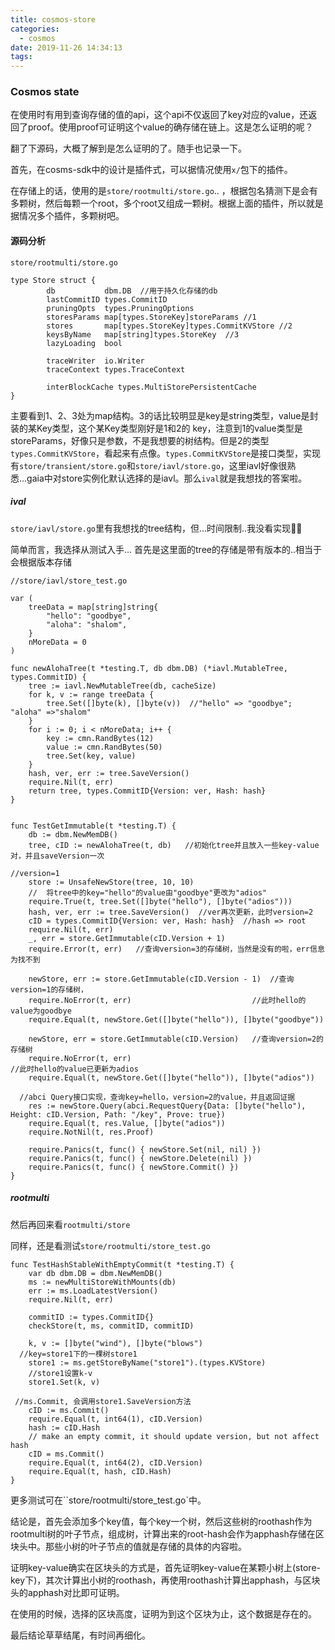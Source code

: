 ```yaml
---
title: cosmos-store
categories:
  - cosmos
date: 2019-11-26 14:34:13
tags:
---
```




###  Cosmos state

 在使用时有用到查询存储的值的api，这个api不仅返回了key对应的value，还返回了proof。使用proof可证明这个value的确存储在链上。这是怎么证明的呢？

翻了下源码，大概了解到是怎么证明的了。随手也记录一下。

首先，在cosms-sdk中的设计是插件式，可以据情况使用`x/`包下的插件。

在存储上的话，使用的是`store/rootmulti/store.go`..  ，根据包名猜测下是会有多颗树，然后每颗一个root，多个root又组成一颗树。根据上面的插件，所以就是据情况多个插件，多颗树吧。

#### 源码分析

`store/rootmulti/store.go`

```
type Store struct {
		db           dbm.DB  //用于持久化存储的db
		lastCommitID types.CommitID
		pruningOpts  types.PruningOptions
		storesParams map[types.StoreKey]storeParams //1
		stores       map[types.StoreKey]types.CommitKVStore //2
		keysByName   map[string]types.StoreKey  //3
		lazyLoading  bool

		traceWriter  io.Writer
		traceContext types.TraceContext

		interBlockCache types.MultiStorePersistentCache
}
```

主要看到1、2、3处为map结构。3的话比较明显是key是string类型，value是封装的某Key类型，这个某Key类型刚好是1和2的 key，注意到1的value类型是storeParams，好像只是参数，不是我想要的树结构。但是2的类型`types.CommitKVStore`，看起来有点像。`types.CommitKVStore`是接口类型，实现有`store/transient/store.go`和`store/iavl/store.go`，这里iavl好像很熟悉...gaia中对store实例化默认选择的是iavl。那么`ival`就是我想找的答案啦。



#####  ival

`store/iavl/store.go`里有我想找的tree结构，但...时间限制..我没看实现🤦‍♀️

简单而言，我选择从测试入手... 首先是这里面的tree的存储是带有版本的..相当于会根据版本存储

```
//store/iavl/store_test.go

var (
	treeData = map[string]string{
		"hello": "goodbye",
		"aloha": "shalom",
	}
	nMoreData = 0
)

func newAlohaTree(t *testing.T, db dbm.DB) (*iavl.MutableTree, types.CommitID) {
	tree := iavl.NewMutableTree(db, cacheSize)
	for k, v := range treeData {
		tree.Set([]byte(k), []byte(v))  //"hello" => "goodbye"; "aloha" =>"shalom"
	}
	for i := 0; i < nMoreData; i++ {
		key := cmn.RandBytes(12)
		value := cmn.RandBytes(50)
		tree.Set(key, value)
	}
	hash, ver, err := tree.SaveVersion()
	require.Nil(t, err)
	return tree, types.CommitID{Version: ver, Hash: hash}
}


func TestGetImmutable(t *testing.T) {
	db := dbm.NewMemDB()
	tree, cID := newAlohaTree(t, db)   //初始化tree并且放入一些key-value对，并且saveVersion一次
																		//version=1
	store := UnsafeNewStore(tree, 10, 10)
	//	将tree中的key="hello"的value由"goodbye"更改为"adios"
	require.True(t, tree.Set([]byte("hello"), []byte("adios")))  															
	hash, ver, err := tree.SaveVersion()  //ver再次更新，此时version=2
	cID = types.CommitID{Version: ver, Hash: hash}  //hash => root
	require.Nil(t, err)
	_, err = store.GetImmutable(cID.Version + 1)
	require.Error(t, err)   //查询version=3的存储树，当然是没有的啦，err信息为找不到

	newStore, err := store.GetImmutable(cID.Version - 1)  //查询version=1的存储树，
	require.NoError(t, err)                           //此时hello的value为goodbye
	require.Equal(t, newStore.Get([]byte("hello")), []byte("goodbye"))

	newStore, err = store.GetImmutable(cID.Version)   //查询version=2的存储树
	require.NoError(t, err)													//此时hello的value已更新为adios
	require.Equal(t, newStore.Get([]byte("hello")), []byte("adios"))

  //abci Query接口实现，查询key=hello，version=2的value，并且返回证据
	res := newStore.Query(abci.RequestQuery{Data: []byte("hello"), Height: cID.Version, Path: "/key", Prove: true})
	require.Equal(t, res.Value, []byte("adios"))
	require.NotNil(t, res.Proof)

	require.Panics(t, func() { newStore.Set(nil, nil) })
	require.Panics(t, func() { newStore.Delete(nil) })
	require.Panics(t, func() { newStore.Commit() })
}

```



##### rootmulti

然后再回来看`rootmulti/store`

同样，还是看测试`store/rootmulti/store_test.go`

```
func TestHashStableWithEmptyCommit(t *testing.T) {
	var db dbm.DB = dbm.NewMemDB()
	ms := newMultiStoreWithMounts(db)
	err := ms.LoadLatestVersion()
	require.Nil(t, err)

	commitID := types.CommitID{}
	checkStore(t, ms, commitID, commitID)

	k, v := []byte("wind"), []byte("blows")
  //key=store1下的一棵树store1
	store1 := ms.getStoreByName("store1").(types.KVStore)
	//store1设置k-v
	store1.Set(k, v)

 //ms.Commit, 会调用store1.SaveVersion方法
	cID := ms.Commit()
	require.Equal(t, int64(1), cID.Version)
	hash := cID.Hash
	// make an empty commit, it should update version, but not affect hash
	cID = ms.Commit()
	require.Equal(t, int64(2), cID.Version)
	require.Equal(t, hash, cID.Hash)
}
```

更多测试可在``store/rootmulti/store_test.go`中。



结论是，首先会添加多个key值，每个key一个树，然后这些树的roothash作为rootmulti树的叶子节点，组成树，计算出来的root-hash会作为apphash存储在区块头中。那些小树的叶子节点的值就是存储的具体的内容啦。



证明key-value确实在区块头的方式是，首先证明key-value在某颗小树上(store-key下)，其次计算出小树的roothash，再使用roothash计算出apphash，与区块头的apphash对比即可证明。

在使用的时候，选择的区块高度，证明为到这个区块为止，这个数据是存在的。



最后结论草草结尾，有时间再细化。